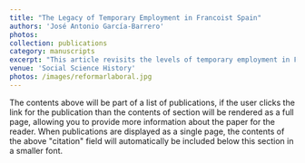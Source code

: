 ```yaml
---
title: "The Legacy of Temporary Employment in Francoist Spain"
authors: 'José Antonio García-Barrero'
photos: 
collection: publications
category: manuscripts
excerpt: "This article revisits the levels of temporary employment in Franco’s Spain from an international perspective. Using a wide range of unexploited or novel data, I shed light for the first time on the incidence of temporary employment during the late Franco dictatorship, 1959-1975. The results show that fixed-term contracts reached 20-30% during this period and were not only concentrated in unstable employment branches such as agriculture, tourism and construction. The analysis suggests that temporary employment was widespread in many service and industrial branches. Furthermore, external numerical flexibility was not confined to fixed-term contracts. Outsourcing, self-employment, family work and the underground economy, particularly home work, played an essential role in many branches of the economy. In this context, women’s work constituted a key source of flexible employment for many branches of the Spanish economy. As a result, Spain was already an anomaly in the international context in terms of the prevalence of temporary work and labor regulation of temporary employment. This evidence suggests a reframing of debate on labor market functioning during the Francoist period and its legacy."
venue: 'Social Science History'
photos: /images/reformarlaboral.jpg
---
```


The contents above will be part of a list of publications, if the user clicks the link for the publication than the contents of section will be rendered as a full page, allowing you to provide more information about the paper for the reader. When publications are displayed as a single page, the contents of the above "citation" field will automatically be included below this section in a smaller font.

